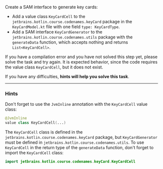 Create a SAM interface to generate key cards:

- Add a value class `KeyCardCell` to the `jetbrains.kotlin.course.codenames.keyCard` 
package in the `KeyCardModel.kt` file with one field `type: KeyCardType`.
- Add a SAM interface `KeyCardGenerator` to the `jetbrains.kotlin.course.codenames.utils` package 
with the `generateData` function, which accepts nothing and returns `List<KeyCardCell>`.

<div class="hint" title="Click me if you pressed Check and found a compilation error">

  If you have a compilation error and you have not solved this step yet, please solve the task and try again. 
  It is expected behavior, since the code requires the value class `KeyCardCell`, but it does not exist.
</div>

If you have any difficulties, **hints will help you solve this task**.

----

### Hints

<div class="hint" title="Click me to learn about the JvmInline annotation for value classes">

Don't forget to use the `JvmInline` annotation with the `KeyCardCell` value class:
```kotlin
@JvmInline
value class KeyCardCell(...)
```
</div>

<div class="hint" title="Click me to learn about importing classes from another package">

The `KeyCardCell` class is defined in the `jetbrains.kotlin.course.codenames.keyCard` package, 
but `KeyCardGenerator` must be defined in `jetbrains.kotlin.course.codenames.utils`.
To use `KeyCardCell` in the return type of the `generateData` function, don't forget to import the `KeyCardCell` class:

```kotlin
import jetbrains.kotlin.course.codenames.keyCard.KeyCardCell
```
</div>
